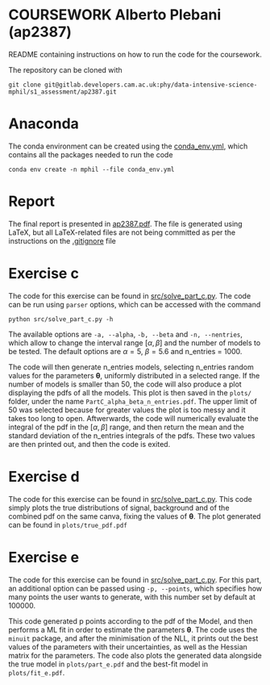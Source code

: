 # COURSEWORK Alberto Plebani (ap2387)

README containing instructions on how to run the code for the coursework.

The repository can be cloned with 
```shell
git clone git@gitlab.developers.cam.ac.uk:phy/data-intensive-science-mphil/s1_assessment/ap2387.git
```

# Anaconda 

The conda environment can be created using the [conda_env.yml](https://gitlab.developers.cam.ac.uk/phy/data-intensive-science-mphil/s1_assessment/ap2387/-/blob/main/conda_env.yml), which contains all the packages needed to run the code
```shell
conda env create -n mphil --file conda_env.yml
```

# Report

The final report is presented in [ap2387.pdf](https://gitlab.developers.cam.ac.uk/phy/data-intensive-science-mphil/s1_assessment/ap2387/-/blob/main/ap2387.pdf?ref_type=heads). The file is generated using LaTeX, but all LaTeX-related files are not being committed as per the instructions on the [.gitignore](https://gitlab.developers.cam.ac.uk/phy/data-intensive-science-mphil/s1_assessment/ap2387/-/blob/main/.gitignore?ref_type=heads) file

# Exercise c

The code for this exercise can be found in [src/solve_part_c.py](https://gitlab.developers.cam.ac.uk/phy/data-intensive-science-mphil/s1_assessment/ap2387/-/blob/main/src/solve_part_c.py). The code can be run using ```parser``` options, which can be accessed with the command
```shell
python src/solve_part_c.py -h
```

The available options are ```-a, --alpha```, ```-b, --beta``` and ```-n, --nentries```, which allow to change the interval range $[\alpha,\beta]$ and the number of models to be tested. The default options are $\alpha=5$, $\beta=5.6$ and n_entries = 1000.

The code will then generate n_entries models, selecting n_entries random values for the parameters $\mathbf{\theta}$, uniformly distributed in a selected range. If the number of models is smaller than 50, the code will also produce a plot displaying the pdfs of all the models. This plot is then saved in the ```plots/``` folder, under the name ```PartC_alpha_beta_n_entries.pdf```. The upper limit of 50 was selected because for greater values the plot is too messy and it takes too long to open.
Aftwerwards, the code will numerically evaluate the integral of the pdf in the $[\alpha,\beta]$ range, and then return the mean and the standard deviation of the n_entries integrals of the pdfs. These two values are then printed out, and then the code is exited.


# Exercise d

The code for this exercise can be found in [src/solve_part_c.py](https://gitlab.developers.cam.ac.uk/phy/data-intensive-science-mphil/s1_assessment/ap2387/-/blob/main/src/solve_part_c.py). This code simply plots the true distributions of signal, background and of the combined pdf on the same canva, fixing the values of $\mathbf{\theta}$. The plot generated can be found in ```plots/true_pdf.pdf```

# Exercise e

The code for this exercise can be found in [src/solve_part_c.py](https://gitlab.developers.cam.ac.uk/phy/data-intensive-science-mphil/s1_assessment/ap2387/-/blob/main/src/solve_part_c.py). For this part, an additional option can be passed using ```-p, --points```, which specifies how many points the user wants to generate, with this number set by default at 100000.

This code generated p points according to the pdf of the Model, and then performs a ML fit in order to estimate the parameters $\mathbf{\theta}$. The code uses the ```minuit``` package, and after the minimisation of the NLL, it prints out the best values of the parameters with their uncertainties, as well as the Hessian matrix for the parameters. The code also plots the generated data alongside the true model in ```plots/part_e.pdf``` and the best-fit model in ```plots/fit_e.pdf```.

